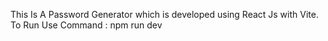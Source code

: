 This Is A Password Generator which is developed using React Js with Vite. 
To Run Use Command : npm run dev
